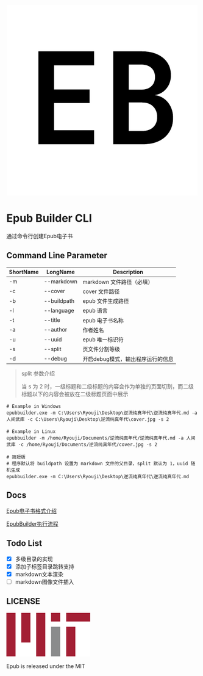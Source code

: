 <p align="center">
  <img width="500" src="./Docs/Images/logo.png">
</p>

# Epub Builder CLI

通过命令行创建Epub电子书

## Command Line Parameter

| ShortName | LongName    | Description         |
|-----------|-------------|---------------------|
| -m        | --markdown  | markdown 文件路径（必填）   |
| -c        | --cover     | cover 文件路径          |
| -b        | --buildpath | epub 文件生成路径         |
| -l        | --language  | epub 语言             |
| -t        | --title     | epub 电子书名称          |
| -a        | --author    | 作者姓名                |
| -u        | --uuid      | epub 唯一标识符          |
| -s        | --split     | 页文件分割等级             |
| -d        | --debug     | 开启debug模式，输出程序运行的信息 |

> split 参数介绍
>
> 当 s 为 2 时，一级标题和二级标题的内容会作为单独的页面切割，而二级标题以下的内容会被放在二级标题页面中展示

```shell
# Example in Windows
epubbuilder.exe -m C:\Users\Ryouji\Desktop\逆流纯真年代\逆流纯真年代.md -a 人间武库 -c C:\Users\Ryouji\Desktop\逆流纯真年代\cover.jpg -s 2

# Example in Linux
epubbuilder -m /home/Ryouji/Documents/逆流纯真年代/逆流纯真年代.md -a 人间武库 -c /home/Ryouji/Documents/逆流纯真年代/cover.jpg -s 2

# 简短版
# 程序默认将 buildpath 设置为 markdown 文件的父目录，split 默认为 1，uuid 随机生成
epubbuilder.exe -m C:\Users\Ryouji\Desktop\逆流纯真年代\逆流纯真年代.md
```

## Docs

[Epub电子书格式介绍](./Docs/Epub电子书格式.md)

[EpubBuilder执行流程](./Docs/程序执行流程.md)

## Todo List

- [x] 多级目录的实现
- [x] 添加子标签目录跳转支持
- [x] markdown文本渲染
- [ ] markdown图像文件插入

## LICENSE

![MIT](./Docs/Images/MIT.png)

Epub is released under the MIT